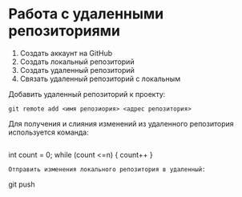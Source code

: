 # Работа с удаленными репозиториями

1. Создать аккаунт на GitHub
2. Создать локальный репозиторий
3. Создать удаленный репозиторий
4. Связать удаленный репозиторий с локальным

Добавить удаленный репозиторий к проекту:
```
git remote add <имя репозиория> <адрес репозитория>
```
Для получения и слияния изменений из удаленного репозитория используется команда:
```

```
int count = 0;
while (count <=n)
{
    count++
}
```
Отправить изменения локального репозитория в удаленный:
```
git push
```
